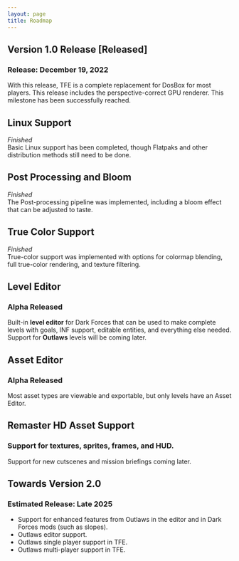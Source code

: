 ```yaml
---
layout: page
title: Roadmap
---
```


## Version 1.0 Release [Released]
### Release: December 19, 2022
With this release, TFE is a complete replacement for DosBox for most players. This release includes the perspective-correct GPU renderer. This milestone has been successfully reached.

## Linux Support
*Finished*<br>
Basic Linux support has been completed, though Flatpaks and other distribution methods still need to be done.

## Post Processing and Bloom
*Finished*<br>
The Post-processing pipeline was implemented, including a bloom effect that can be adjusted to taste.

## True Color Support
*Finished*<br>
True-color support was implemented with options for colormap blending, full true-color rendering, and texture filtering.

## Level Editor
### Alpha Released
Built-in **level editor** for Dark Forces that can be used to make complete levels with goals, INF support, editable entities, and everything else needed. Support for **Outlaws** levels will be coming later.

## Asset Editor
### Alpha Released
Most asset types are viewable and exportable, but only levels have an Asset Editor.

## Remaster HD Asset Support
### Support for textures, sprites, frames, and HUD.
Support for new cutscenes and mission briefings coming later.

## Towards Version 2.0
### Estimated Release: Late 2025
* Support for enhanced features from Outlaws in the editor and in Dark Forces mods (such as slopes).
* Outlaws editor support.
* Outlaws single player support in TFE.
* Outlaws multi-player support in TFE.
